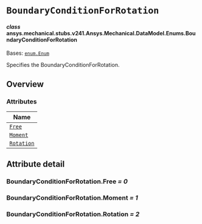 <!-- vale off -->

<a id="boundaryconditionforrotation"></a>

# `BoundaryConditionForRotation`

<a id="ansys.mechanical.stubs.v241.Ansys.Mechanical.DataModel.Enums.BoundaryConditionForRotation"></a>

#### *class* ansys.mechanical.stubs.v241.Ansys.Mechanical.DataModel.Enums.BoundaryConditionForRotation

Bases: [`enum.Enum`](https://docs.python.org/3/library/enum.html#enum.Enum)

Specifies the BoundaryConditionForRotation.

<!-- !! processed by numpydoc !! -->

<a id="overview"></a>

## Overview

### Attributes

| Name |
| ------------------------------------------------------ |
| [`Free`](#BoundaryConditionForRotation.Free) |
| [`Moment`](#BoundaryConditionForRotation.Moment) |
| [`Rotation`](#BoundaryConditionForRotation.Rotation) |

<a id="attribute-detail"></a>

## Attribute detail

<a id="BoundaryConditionForRotation.Free"></a>

### BoundaryConditionForRotation.Free *= 0*

<a id="BoundaryConditionForRotation.Moment"></a>

### BoundaryConditionForRotation.Moment *= 1*

<a id="BoundaryConditionForRotation.Rotation"></a>

### BoundaryConditionForRotation.Rotation *= 2*

<!-- vale on -->
